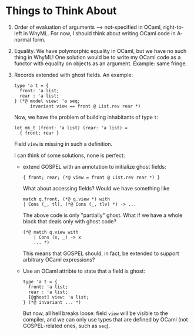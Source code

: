 Things to Think About
=====================

1. Order of evaluation of arguments --> not-specified in OCaml, right-to-left in
   WhyML.
   For now, I should think about writing OCaml code in A-normal form.

2. Equality.
   We have polymorphic equality in OCaml, but we have no
   such thing in WhyML! One solution would be to write my OCaml code as a
   functor with equality on objects as an argument. Example: same fringe.

3. Records extended with ghost fields. An example:
   ```
   type 'a t = {
     front: 'a list;
     rear : 'a list;
   } (*@ model view: 'a seq;
         invariant view == front @ List.rev rear *)
   ```
   Now, we have the problem of building inhabitants of type `t`:
   ```
   let mk_t (front: 'a list) (rear: 'a list) =
     { front; rear }
   ```
   Field `view` is missing in such a definition.

   I can think of some solutions, none is perfect:
   * extend GOSPEL with an annotation to initialize ghost fields:
     ```
     { front; rear; (*@ view = front @ List.rev rear *) }
     ```
     What about accessing fields? Would we have something like
     ```
     match q.front, (*@ q.view *) with
     | Cons (_, tl), (*@ Cons (_, tlv) *) -> ...
     ```
     The above code is only "partially" ghost. What if we have a whole block
     that deals only with ghost code?
     ```
     (*@ match q.view with
         | Cons (x, _) -> x
         ... *)
     ```
     This means that GOSPEL should, in fact, be extended to support arbitrary
     OCaml expressions?

   * Use an OCaml attribte to state that a field is ghost:
     ```
     type 'a t = {
       front: 'a list;
       rear : 'a list;
       [@ghost] view: 'a list;
     } (*@ invariant ... *)
     ```
     But now, all hell breaks loose: field `view` will be visible to the
     compiler, and we can only use types that are defined by OCaml (not
     GOSPEL-related ones, such as `seq`).
